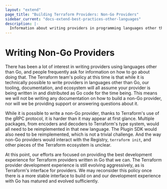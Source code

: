 ```yaml
---
layout: "extend"
page_title: "Building Terraform Providers: Non-Go Providers"
sidebar_current: "docs-extend-best-practices-other-languages"
description: |-
  Information about writing providers in programming languages other than Go.
---
```


# Writing Non-Go Providers

There has been a lot of interest in writing providers using languages other
than Go, and people frequently ask for information on how to go about doing
that. The Terraform team's policy at this time is that while it is technically
possible to write providers in languages other than Go, our tooling,
documentation, and ecosystem will all assume your provider is being written in
and distributed as Go code for the time being. This means we will not be
writing any documentation on how to build a non-Go provider, nor will we be
providing support or answering questions about it.

While it is possible to write a non-Go provider, thanks to Terraform's use of
the gRPC protocol, it is harder than it may appear at first glance. Multiple
packages, from encoders and decoders to Terraform's type system, would all need
to be reimplemented in that new language. The Plugin SDK would also need to be
reimplemented, which is not a trivial challenge. And the way non-Go providers
would interact with the Registry, `terraform init`, and other pieces of the
Terraform ecosystem is unclear.

At this point, our efforts are focused on providing the best development
experience for Terraform providers written in Go that we can. The Terraform
provider development experience is still evolving aggressively, as is
Terraform's interface for providers. We may reconsider this policy once there
is a more stable interface to build on and our development experience with Go
has matured and evolved sufficiently.
